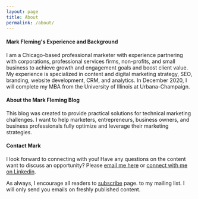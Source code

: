 ```yaml
---
layout: page
title: About
permalink: /about/
---
```

<h4>Mark Fleming's Experience and Background</h4>
I am a Chicago-based professional marketer with experience partnering with corporations, professional services firms, non-profits, and small business to achieve growth and engagement goals and boost client value. My experience is specialized in content and digital marketing strategy, SEO, branding, website development, CRM, and analytics. In December 2020, I will complete my MBA from the University of Illinois at Urbana-Champaign.

<h4>About the Mark Fleming Blog</h4>
This blog was created to provide practical solutions for technical marketing challenges. I want to help marketers, entrepreneurs, business owners, and business professionals fully optimize and leverage their marketing strategies. 

<h4>Contact Mark</h4>
I look forward to connecting with you! Have any questions on the content want to discuss an opportunity? Please <a href="mailto:mdfleming3@gmail.com">email me here</a> or <a href="https://www.linkedin.com/in/markdfleming/">connect with me on Linkedin</a>. 

As always, I encourage all readers to <a href="https://markdfleming.com/subscribe/">subscribe</a> page. to my mailing list. I will only send you emails on freshly published content.

